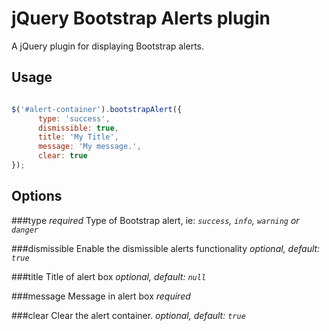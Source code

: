jQuery Bootstrap Alerts plugin
===========

A jQuery plugin for displaying Bootstrap alerts.

Usage
---

```javascript

$('#alert-container').bootstrapAlert({
      type: 'success',
      dismissible: true,
      title: 'My Title',
      message: 'My message.',
      clear: true
});

```

Options
---

###type *required*
 Type of Bootstrap alert, ie: *`success`, `info`, `warning` or `danger`*

###dismissible
Enable the dismissible alerts functionality
*optional, default: `true`*

###title
Title of alert box
*optional, default: `null`*

###message
Message in alert box
*required*

###clear
Clear the alert container.
*optional, default: `true`*